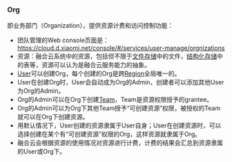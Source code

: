 ### Org
即业务部门（Organization），提供资源计费和访问控制功能：
- 团队管理的Web console页面是：https://cloud.d.xiaomi.net/console/#/services/user-manage/orgnizations
- 资源：融合云系统中的资源，包括但不限于[文件存储](http://docs.api.xiaomi.net/fds/)中的文件，[结构化存储](http://docs.api.xiaomi.net/sds/)中的表等，资源可以认为是融合云服务能力的抽象。
- [User](user.md)可以创建Org，每个创建的Org是跨[Region](region.md)全局唯一的。
- User在创建Org时，User会自动成为Org的Admin，创建者可以添加其他User为Org的Admin。
- Org的Admin可以在Org下创建[Team](Team.md)，Team是资源权限授予的grantee。
- Org的Admin可以为Org下其他Team授予“可创建资源”权限，被授权的Team就可以在Org下创建资源。
- 用默认情况下，User创建的资源隶属于User自身；User在创建资源时，可以选择创建在某个有“可创建资源”权限的Org，这样资源就隶属于Org。
- 融合云会根据资源的使用情况对资源进行计费，计费的结果会汇总到资源隶属的User或Org下。
